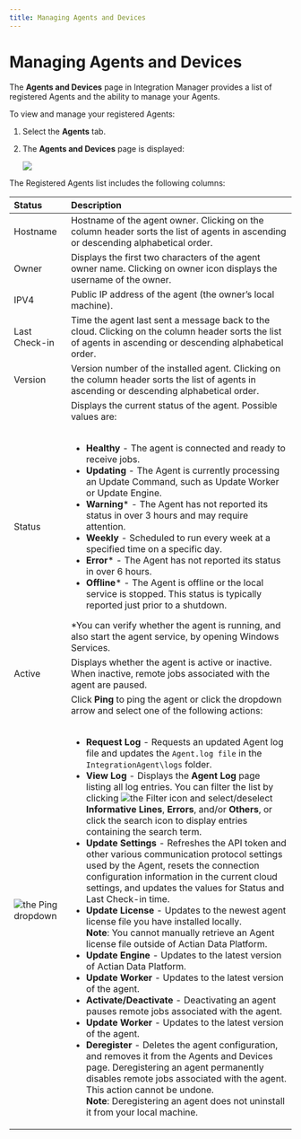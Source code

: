 ```yaml
---
title: Managing Agents and Devices
---
```

# Managing Agents and Devices

The **Agents and Devices** page in Integration Manager provides a list of registered Agents and the ability to manage your Agents. 

To view and manage your registered Agents:

1. Select the **Agents** tab.
2. The **Agents and Devices** page is displayed:

   ![](/img/Registered-Agents.png)

The Registered Agents list includes the following columns:


| Status | Description |
| :--- | :--- |
| Hostname | Hostname of the agent owner. Clicking on the column header sorts the list of agents in ascending or descending alphabetical order. |
| Owner | Displays the first two characters of the agent owner name. Clicking on owner icon displays the username of the owner. |
| IPV4 | Public IP address of the agent (the owner’s local machine). |
| Last Check-in | Time the agent last sent a message back to the cloud. Clicking on the column header sorts the list of agents in ascending or descending alphabetical order. |
| Version |Version number of the installed agent. Clicking on the column header sorts the list of agents in ascending or descending alphabetical order. |
| Status | Displays the current status of the agent. Possible values are:<br /><br /><ul><li>**Healthy** - The agent is connected and ready to receive jobs.</li><li>**Updating** - The Agent is currently processing an Update Command, such as Update Worker or Update Engine.</li><li>**Warning*** - The Agent has not reported its status in over 3 hours and may require attention.</li><li>**Weekly** - Scheduled to run every week at a specified time on a specific day.</li><li>**Error*** - The Agent has not reported its status in over 6 hours.</li><li>**Offline*** - The Agent is offline or the local service is stopped. This status is typically reported just prior to a shutdown.</li></ul>*You can verify whether the agent is running, and also start the agent service, by opening Windows Services. |
| Active | Displays whether the agent is active or inactive. When inactive, remote jobs associated with the agent are paused. |
| <img src="/img/icons/ping-dropdown.png" className="icon" alt="the Ping dropdown"/> | Click **Ping** to ping the agent or click the dropdown arrow and select one of the following actions:<br /><br /><ul><li>**Request Log** - Requests an updated Agent log file and updates the `Agent.log file` in the `IntegrationAgent\logs` folder.</li><li>**View Log** - Displays the **Agent Log** page listing all log entries. You can filter the list by clicking <img src="/img/icons/filter.png" className="icon" alt="the Filter icon"/> and select/deselect **Informative Lines**, **Errors**, and/or **Others**, or click the search icon to display entries containing the search term.</li><li>**Update Settings** - Refreshes the API token and other various communication protocol settings used by the Agent, resets the connection configuration information in the current cloud settings, and updates the values for Status and Last Check-in time.</li><li>**Update License** - Updates to the newest agent license file you have installed locally.<br />**Note**: You cannot manually retrieve an Agent license file outside of Actian Data Platform.</li><li>**Update Engine** - Updates to the latest version of Actian Data Platform.</li><li>**Update Worker** - Updates to the latest version of the agent.</li><li>**Activate/Deactivate** - Deactivating an agent pauses remote jobs associated with the agent.</li><li>**Update Worker** - Updates to the latest version of the agent.</li><li>**Deregister** - Deletes the agent configuration, and removes it from the Agents and Devices page. Deregistering an agent permanently disables remote jobs associated with the agent. This action cannot be undone.<br />**Note**:  Deregistering an agent does not uninstall it from your local machine.</li></ul> |
